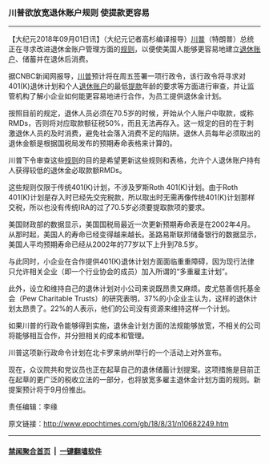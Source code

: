 ### 川普欲放宽退休账户规则 使提款更容易
------------------------

<p>【大纪元2018年09月01日讯】（大纪元记者高杉编译报导）<a href="http://www.epochtimes.com/gb/tag/%E5%B7%9D%E6%99%AE.html">川普</a>（特朗普）总统正在寻求改进退休金账户管理方面的<a href="http://www.epochtimes.com/gb/tag/%E8%A7%84%E5%88%99.html">规则</a>，以便使美国人能够更容易地建立<a href="http://www.epochtimes.com/gb/tag/%E9%80%80%E4%BC%91%E8%B4%A6%E6%88%B7.html">退休账户</a>、储蓄并在退休后消费。</p>
<p>据CNBC新闻网报导，<a href="http://www.epochtimes.com/gb/tag/%E5%B7%9D%E6%99%AE.html">川普</a>预计将在周五签署一项行政令，该行政令将寻求对401(K)退休计划和个人<a href="http://www.epochtimes.com/gb/tag/%E9%80%80%E4%BC%91%E8%B4%A6%E6%88%B7.html">退休账户</a>的最低<a href="http://www.epochtimes.com/gb/tag/%E6%8F%90%E6%AC%BE.html">提款</a>年龄的要求等方面进行审查，并让监管机构了解小企业如何能更容易地进行合作，为员工提供退休金计划。</p>
<p>按照目前的规定，退休人员必须在70.5岁的时候，开始从个人账户中取款，或称RMDs，否则将对应取款额征税50%，而且无法再存入。这一规定的目的在于刺激退休人员的及时消费，避免社会落入消费不足的陷阱。退休人员每年必须取出的退休金额是根据国税局发布的预期寿命表格来计算的。</p>
<p>川普下令审查这些<a href="http://www.epochtimes.com/gb/tag/%E8%A7%84%E5%88%99.html">规则</a>的目的是希望更新这些规则和表格，允许个人退休账户持有人获得较低的退休金必取款额RMDs。</p>
<p>这些规则仅限于传统401(K)计划，不涉及罗斯Roth 401(K)计划。由于Roth 401(K)计划是存入时已经先交完税款，所以取出时无需再像传统401(K)计划那样交税，所以也没有传统IRA的过了70.5岁必须要提取款项的要求。</p>
<p>美国财政部的数据显示，美国国税局最近一次更新预期寿命表是在2002年4月。从那时起，美国人的寿命已经变得越来越长。圣路易斯联邦储备银行的数据显示，美国人平均预期寿命已经从2002年的77岁以下上升到78.5岁。</p>
<p>与此同时，小企业在合作提供401(K)退休计划方面面临重重障碍，因为现行法律只允许相关企业（即一个行业协会的成员）加入所谓的“多重雇主计划”。</p>
<p>此外，设立和维持自己的退休计划对小公司来说既昂贵又麻烦。皮尤慈善信托基金会（Pew Charitable Trusts）的研究表明，37%的小企业主认为，这样的退休计划太昂贵了。22%的人表示，他们的公司没有资源来维持这样一个计划。</p>
<p>如果川普的行政令能够得到实施，退休金计划方面的法规能够放宽，不相关的公司将能够相互合作，并分担相关的成本和管理。</p>
<p>川普这项新行政命令计划在北卡罗来纳州举行的一个活动上对外宣布。</p>
<p>现在，众议院共和党议员也正在起草自己的退休储蓄计划提案。这项措施是目前正在起草的更广泛的税收立法的一部分，也将放宽多雇主退休金计划方面的规则。新提案预计将于9月份推出。</p>
<p>责任编辑：李缘</p>

原文链接：http://www.epochtimes.com/gb/18/8/31/n10682249.htm


------------------------
#### [禁闻聚合首页](https://github.com/gfw-breaker/banned-news/blob/master/README.md) &nbsp;|&nbsp;  [一键翻墙软件](https://github.com/gfw-breaker/nogfw/blob/master/README.md)